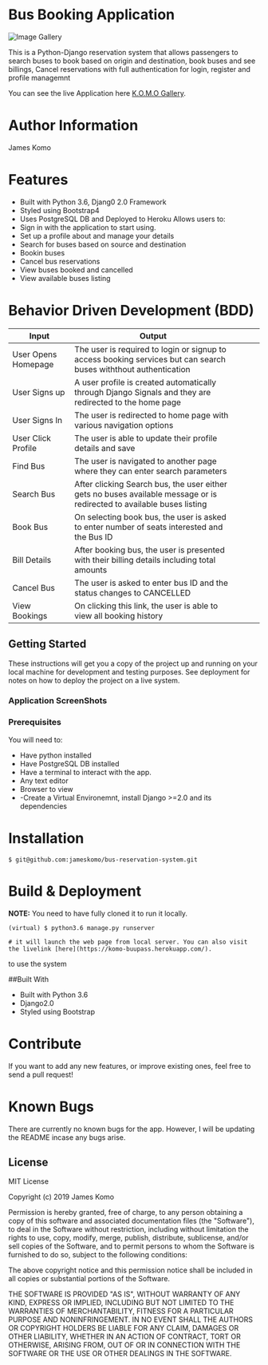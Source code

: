 # Bus Booking Application

![Image Gallery](https://www.google.com/url?sa=i&source=images&cd=&ved=2ahUKEwis2afj4r7kAhWlx4UKHV2VBuoQjRx6BAgBEAQ&url=https%3A%2F%2Fwww.indiamart.com%2Fproddetail%2Fonline-bus-reservation-system-19269409291.html&psig=AOvVaw2a5I9ZYWRgWtFajqBGI31e&ust=1567947769015360)

This is a Python-Django reservation system that allows passengers to search buses to book based on origin and destination, book buses and see billings, Cancel reservations with full authentication for login, register and profile managemnt

You can see the live Application here [K.O.M.O Gallery](https://komo-buupass.herokuapp.com/).

Author Information
========
James Komo 

Features
========

- Built with Python 3.6, Djang0 2.0 Framework
- Styled using Bootstrap4
- Uses PostgreSQL DB and Deployed to Heroku
Allows users to:
- Sign in with the application to start using.
- Set up a profile about and manage your details
- Search for buses based on source and destination
- Bookin buses 
- Cancel bus reservations
- View buses booked and cancelled
- View available buses listing

Behavior Driven Development (BDD)
================================
| Input               | Output                                                                                                                 |   |   |   |
|---------------------|------------------------------------------------------------------------------------------------------------------------|---|---|---|
| User Opens Homepage | The user is required to login or signup to access booking services but can search buses withthout authentication       |   |   |   |
| User Signs up       | A user profile is created automatically through Django Signals and they are redirected to the home page                |   |   |   |
| User Signs In       | The user is redirected to home page with various navigation options                                                    |   |   |   |
| User Click Profile  | The user is able to update their profile details and save                                                              |   |   |   |
| Find Bus            | The user is navigated to another page where they can enter search parameters                                           |   |   |   |
| Search Bus          | After clicking Search bus, the user either gets no buses available message or is redirected to available buses listing |   |   |   |
| Book Bus            | On selecting book bus, the user is asked to enter number of seats interested and the Bus ID                            |   |   |   |
| Bill Details        | After booking bus, the user is presented with their billing details including total amounts                            |   |   |   |
| Cancel Bus          | The user is asked to enter bus ID and the status changes to CANCELLED                                                  |   |   |   |
| View Bookings       | On clicking this link, the user is able to view all booking history                                                    |   |   |   |

## Getting Started

These instructions will get you a copy of the project up and running on your local machine for development and testing purposes. See deployment for notes on how to deploy the project on a live system.
### Application ScreenShots


### Prerequisites

You will need to:

-   Have python installed
-   Have PostgreSQL DB installed
-   Have a terminal to interact with the app.
-   Any text editor
-   Browser to view
-  -Create a Virtual Environemnt, install Django >=2.0 and its dependencies


Installation
========

    $ git@github.com:jameskomo/bus-reservation-system.git


Build & Deployment
========

**NOTE:** You need to have fully cloned it to run it locally.


    (virtual) $ python3.6 manage.py runserver

    # it will launch the web page from local server. You can also visit the livelink [here](https://komo-buupass.herokuapp.com/).
 to use the system

##Built With

- Built with Python 3.6
- Django2.0
- Styled using Bootstrap

Contribute
========

If you want to add any new features, or improve existing ones, feel free to send a pull request!

Known Bugs
========
There are currently no known bugs for the app. However, I will be updating the README incase any bugs arise.

## License

MIT License

Copyright (c) 2019 James Komo

Permission is hereby granted, free of charge, to any person obtaining a copy
of this software and associated documentation files (the "Software"), to deal
in the Software without restriction, including without limitation the rights
to use, copy, modify, merge, publish, distribute, sublicense, and/or sell
copies of the Software, and to permit persons to whom the Software is
furnished to do so, subject to the following conditions:

The above copyright notice and this permission notice shall be included in all
copies or substantial portions of the Software.

THE SOFTWARE IS PROVIDED "AS IS", WITHOUT WARRANTY OF ANY KIND, EXPRESS OR
IMPLIED, INCLUDING BUT NOT LIMITED TO THE WARRANTIES OF MERCHANTABILITY,
FITNESS FOR A PARTICULAR PURPOSE AND NONINFRINGEMENT. IN NO EVENT SHALL THE
AUTHORS OR COPYRIGHT HOLDERS BE LIABLE FOR ANY CLAIM, DAMAGES OR OTHER
LIABILITY, WHETHER IN AN ACTION OF CONTRACT, TORT OR OTHERWISE, ARISING FROM,
OUT OF OR IN CONNECTION WITH THE SOFTWARE OR THE USE OR OTHER DEALINGS IN THE
SOFTWARE.
